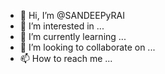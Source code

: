 - 👋 Hi, I’m @SANDEEPyRAI
- 👀 I’m interested in ...
- 🌱 I’m currently learning ...
- 💞️ I’m looking to collaborate on ...
- 📫 How to reach me ...

<!---
SANDEEPyRAI/SANDEEPyRAI is a ✨ special ✨ repository because its `README.md` (this file) appears on your GitHub profile.
You can click the Preview link to take a look at your changes.
--->
